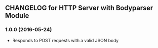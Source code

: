 ## CHANGELOG for HTTP Server with Bodyparser Module


### 1.0.0 (2016-05-24)

  - Responds to POST requests with a valid JSON body
